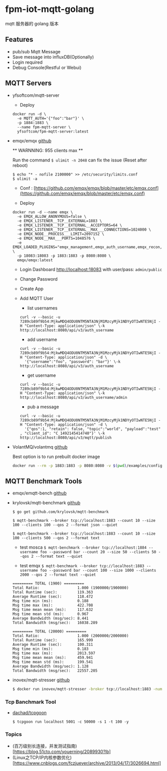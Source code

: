 # fpm-iot-mqtt-golang

mqtt 服务器的 golang 版本

## Features

- pub/sub Mqtt Message
- Save message into influxDB(Optionally)
- Login required
- Debug Console(Restful or Webui)

## MQTT Servers

- yfsoftcom/mqtt-server []()

    - Deploy

    ```
    docker run -d \
      -e MQTT_AUTH='{"foo":"bar"}' \
      -p 1884:1883 \
      --name fpm-mqtt-server \
      yfsoftcom/fpm-mqtt-server:latest
    ```
- emqx/emqx [github](https://github.com/emqx/emqx)

    ** WARNNING: 955 clients max **

    Run the command `$ ulimit -n 2048` can fix the issue (Reset after reboot)

    ```
    $ echo "* - nofile 2100000" >> /etc/security/limits.conf
    $ ulimit -a
    ``` 

    - Conf : [https://github.com/emqx/emqx/blob/master/etc/emqx.conf](https://github.com/emqx/emqx/blob/master/etc/emqx.conf)

    - Deploy 

    ```
    docker run -d --name emqx \
      -e EMQX_ALLOW_ANONYMOUS=false \
      -e EMQX_LISTENER__TCP__EXTERNAL=1883 \
      -e EMQX_LISTENER__TCP__EXTERNAL__ACCEPTORS=64 \
      -e EMQX_LISTENER__TCP__EXTERNAL__MAX___CONNECTIONS=1024000 \
      -e EMQX_NODE__PROCESS___LIMIT=2097152 \
      -e EMQX_NODE__MAX___PORTS=1048576 \
      -e EMQX_LOADED_PLUGINS="emqx_management,emqx_auth_username,emqx_recon,emqx_retainer,emqx_rule_engine,emqx_dashboard" \
      -p 18083:18083 -p 1883:1883 -p 8080:8080 \
      emqx/emqx:latest
    ```
    - Login Dashboard
    [http://localhost:18083](http://localhost:18083) with user/pass: `admin/public`

    - Change Password

    - Create App

    - Add MQTT User

      - list usernames
      ```
      curl -v --basic -u 7289cb89f9b54:MjkwMDQ4ODU0NTM5NTA3NjM1MzcyMjk1NDYyOTIwNTE5NjI -H "Content-Type: application/json" \-k http://localhost:8080/api/v3/auth_username
      ```

      - add username
      ```
      curl -v --basic -u 7289cb89f9b54:MjkwMDQ4ODU0NTM5NTA3NjM1MzcyMjk1NDYyOTIwNTE5NjI -H "Content-Type: application/json" -d \
        '{"username":"foo", "password": "bar"}' \-k http://localhost:8080/api/v3/auth_username
      ```

      - get username
      ```
      curl -v --basic -u 7289cb89f9b54:MjkwMDQ4ODU0NTM5NTA3NjM1MzcyMjk1NDYyOTIwNTE5NjI -H "Content-Type: application/json" \-k http://localhost:8080/api/v3/auth_username/admin
      ```

    
      - pub a message
      ```
      curl -v --basic -u 7289cb89f9b54:MjkwMDQ4ODU0NTM5NTA3NjM1MzcyMjk1NDYyOTIwNTE5NjI -H "Content-Type: application/json" -d \
        '{"qos":1, "retain": false, "topic":"world", "payload":"test" , "client_id": "C_1492145414740"}' \-k http://localhost:8080/api/v3/mqtt/publish
      ```

- VolantMQ/volantmq [github](https://github.com/VolantMQ/volantmq)

    Best option is to run prebuilt docker image
    ```bash
    docker run --rm -p 1883:1883 -p 8080:8080 -v $(pwd)/examples/config.yaml:/etc/volantmq/config.yaml --env VOLANTMQ_CONFIG=/etc/volantmq/config.yaml volantmq/volantmq
    ```

## MQTT Benchmark Tools

- emqx/emqtt-bench [github](https://github.com/emqx/emqtt-bench)

- krylovsk/mqtt-benchmark [github](https://github.com/krylovsk/mqtt-benchmark)

    `$ go get github.com/krylovsk/mqtt-benchmark`

    `$ mqtt-benchmark --broker tcp://localhost:1883 --count 10 --size 100 --clients 100 --qos 2 --format json --quiet`

    `$ mqtt-benchmark --broker tcp://localhost:1883 --count 10 --size 100 --clients 500 --qos 2 --format text`

    - test mosca
    `$ mqtt-benchmark --broker tcp://localhost:1884 --username foo --password bar --count 20 --size 50 --clients 50 --qos 2 --format text --quiet`

    - test emqx
    `$ mqtt-benchmark --broker tcp://localhost:1883 --username foo --password bar --count 100 --size 1000 --clients 2000 --qos 2 --format text --quiet`

    ```
    ========= TOTAL (1900) =========
    Total Ratio:                 1.000 (1900000/1900000)
    Total Runtime (sec):         119.363
    Average Runtime (sec):       118.472
    Msg time min (ms):           0.188
    Msg time max (ms):           422.708
    Msg time mean mean (ms):     117.632
    Msg time mean std (ms):      0.967
    Average Bandwidth (msg/sec): 8.441
    Total Bandwidth (msg/sec):   16038.289

    ========= TOTAL (20000) =========
    Total Ratio:                 1.000 (2000000/2000000)
    Total Runtime (sec):         165.999
    Average Runtime (sec):       100.311
    Msg time min (ms):           0.183
    Msg time max (ms):           2013.597
    Msg time mean mean (ms):     459.941
    Msg time mean std (ms):      199.541
    Average Bandwidth (msg/sec): 1.128
    Total Bandwidth (msg/sec):   22557.205
    ```

- inovex/mqtt-stresser [github](https://github.com/inovex/mqtt-stresser)

    ```bash
    $ docker run inovex/mqtt-stresser -broker tcp://localhost:1883 -num-clients 100 -num-messages 10 -rampup-delay 1s -rampup-size 10 -global-timeout 180s -timeout 20s
    ```

### Tcp Banchmark Tool

- [dachad/tcpgoon](https://github.com/dachad/tcpgoon)

  `$ tcpgoon run localhost 5001 -c 50000 -s 1 -t 100 -y`

### Topics

- (百万级别长连接，并发测试指南)[https://blog.51cto.com/youerning/2089930?lb]
- (Linux之TCP/IP内核参数优化)[https://www.cnblogs.com/fczjuever/archive/2013/04/17/3026694.html]